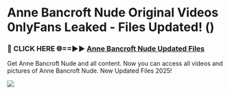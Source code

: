 # Anne Bancroft Nude Original Videos 0nlyFans Leaked - Files Updated! ()

<h3>🔴 CLICK HERE 🌐==►► <a href="https://tinyurl.com/2p9ay9w9" rel="nofollow">Anne Bancroft Nude Updated Files</a></h3>

Get Anne Bancroft Nude and all content. Now you can access all videos and pictures of Anne Bancroft Nude. New Updated Files 2025!

[![](https://i.imgur.com/KQgVmj3.gif)](https://tinyurl.com/2p9ay9w9)
